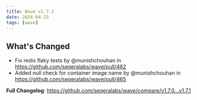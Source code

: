 ```yaml
---
title: Wave v1.7.1
date: 2024-04-23
tags: [wave]
---
```


## What's Changed
* Fix redis flaky tests by @munishchouhan in https://github.com/seqeralabs/wave/pull/462
* Added null check for container image name by @munishchouhan in https://github.com/seqeralabs/wave/pull/465


**Full Changelog**: https://github.com/seqeralabs/wave/compare/v1.7.0...v1.7.1
